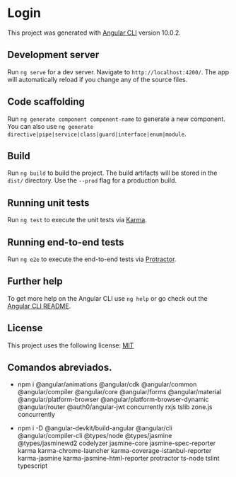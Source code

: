 # Login

This project was generated with [Angular CLI](https://github.com/angular/angular-cli) version 10.0.2.

## Development server

Run `ng serve` for a dev server. Navigate to `http://localhost:4200/`. The app will automatically reload if you change any of the source files.

## Code scaffolding

Run `ng generate component component-name` to generate a new component. You can also use `ng generate directive|pipe|service|class|guard|interface|enum|module`.

## Build

Run `ng build` to build the project. The build artifacts will be stored in the `dist/` directory. Use the `--prod` flag for a production build.

## Running unit tests

Run `ng test` to execute the unit tests via [Karma](https://karma-runner.github.io).

## Running end-to-end tests

Run `ng e2e` to execute the end-to-end tests via [Protractor](http://www.protractortest.org/).

## Further help

To get more help on the Angular CLI use `ng help` or go check out the [Angular CLI README](https://github.com/angular/angular-cli/blob/master/README.md).

## License

This project uses the following license: [MIT](<https://choosealicense.com/licenses/mit/>)

## Comandos abreviados.

* npm i @angular/animations @angular/cdk @angular/common @angular/compiler @angular/core @angular/forms @angular/material @angular/platform-browser @angular/platform-browser-dynamic @angular/router @auth0/angular-jwt concurrently rxjs tslib zone.js concurrently

* npm i -D @angular-devkit/build-angular @angular/cli @angular/compiler-cli @types/node @types/jasmine @types/jasminewd2 codelyzer jasmine-core jasmine-spec-reporter karma karma-chrome-launcher karma-coverage-istanbul-reporter karma-jasmine karma-jasmine-html-reporter protractor ts-node tslint typescript
